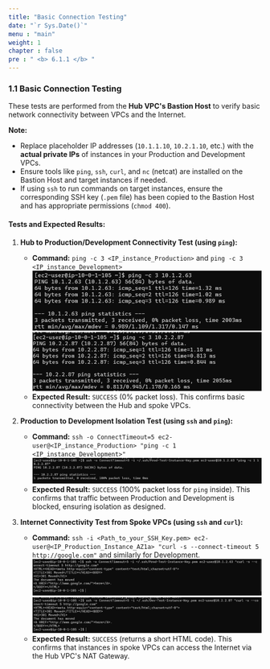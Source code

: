 ```yaml
---
title: "Basic Connection Testing"
date: "`r Sys.Date()`"
menu : "main"
weight: 1
chapter : false
pre : " <b> 6.1.1 </b> "
---
```


### 1.1 Basic Connection Testing

These tests are performed from the **Hub VPC's Bastion Host** to verify basic network connectivity between VPCs and the Internet.

**Note:**
*   Replace placeholder IP addresses (`10.1.1.10`, `10.2.1.10`, etc.) with the **actual private IPs** of instances in your Production and Development VPCs.
*   Ensure tools like `ping`, `ssh`, `curl`, and `nc` (netcat) are installed on the Bastion Host and target instances if needed.
*   If using `ssh` to run commands on target instances, ensure the corresponding SSH key (`.pem` file) has been copied to the Bastion Host and has appropriate permissions (`chmod 400`).

#### Tests and Expected Results:

1.  **Hub to Production/Development Connectivity Test (using `ping`):**
    *   **Command:** `ping -c 3 <IP_instance_Production>` and `ping -c 3 <IP_instance_Development>`
![](/../images/6.testing-monitoring/hinh-1.png)
![](/images/6.testing-monitoring/hinh-2.png)
    *   **Expected Result:** `SUCCESS` (0% packet loss). This confirms basic connectivity between the Hub and spoke VPCs.

2.  **Production to Development Isolation Test (using `ssh` and `ping`):**
    *   **Command:** `ssh -o ConnectTimeout=5 ec2-user@<IP_instance_Production> "ping -c 1 <IP_instance_Development>"`
    ![](/images/6.testing-monitoring/hinh-3.png)
    *   **Expected Result:** `SUCCESS` (100% packet loss for `ping` inside). This confirms that traffic between Production and Development is blocked, ensuring isolation as designed.

3.  **Internet Connectivity Test from Spoke VPCs (using `ssh` and `curl`):**
    *   **Command:** `ssh -i <Path_to_your_SSH_Key.pem> ec2-user@<IP_Production_Instance_AZ1a> "curl -s --connect-timeout 5 http://google.com"` and similarly for Development.
    ![](/images/6.testing-monitoring/hinh-4.png)
    ![](/images/6.testing-monitoring/hinh-5.png)
    *   **Expected Result:** `SUCCESS` (returns a short HTML code). This confirms that instances in spoke VPCs can access the Internet via the Hub VPC's NAT Gateway.
